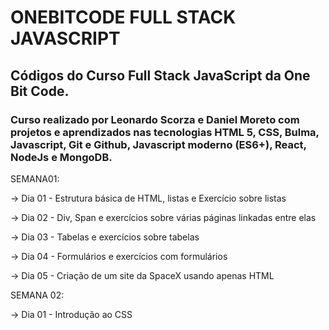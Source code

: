 # ONEBITCODE FULL STACK JAVASCRIPT

## Códigos do Curso Full Stack JavaScript da One Bit Code.

### Curso realizado por Leonardo Scorza e Daniel Moreto com projetos e aprendizados nas tecnologias HTML 5, CSS, Bulma, Javascript, Git e Github, Javascript moderno (ES6+), React, NodeJs e MongoDB.


SEMANA01:

-> Dia 01 - Estrutura básica de HTML, listas e Exercício sobre listas

-> Dia 02 - Div, Span e exercícios sobre várias páginas linkadas entre elas

-> Dia 03 - Tabelas e exercícios sobre tabelas

-> Dia 04 - Formulários e exercícios com formulários

-> Dia 05 - Criação de um site da SpaceX usando apenas HTML


SEMANA 02:

-> Dia 01 - Introdução ao CSS

